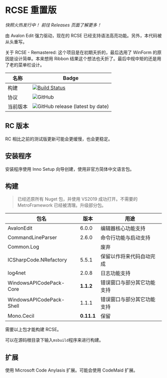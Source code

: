 # RCSE 重置版

_快照火热发行中！ 前往 Releases 页面了解更多！_

由 Avalon Edit 强力驱动，现在的 RCSE 已经支持语法高亮功能。另外，本代码被从头重写。

关于 RCSE - Remastered: 这个项目是在初期夭折的，最后选用了 WinForm 的原因是设计简单。本来想用 Ribbon 结果这个想法也夭折了。最后中规中矩的还是用了老的菜单栏设计。

| 名称     | Badge                                                        |
| -------- | ------------------------------------------------------------ |
| 构建     | [![Build Status](https://endermanmc.visualstudio.com/RCSEReloaded-CI/_apis/build/status/RelaperCrystal.RCSE-Reloaded?branchName=master)](https://endermanmc.visualstudio.com/RCSEReloaded-CI/_build/latest?definitionId=6&branchName=master) |
| 协议     | ![GitHub](https://img.shields.io/github/license/RelaperCrystal/RCSE-Reloaded) |
| 当前版本 | ![GitHub release (latest by date)](https://img.shields.io/github/v/release/RelaperCrystal/RCSE-Reloaded) |

## RC 版本

RC 相比之前的测试版更新可能会更缓慢，也会更稳定。

## 安装程序

安装程序使用 Inno Setup 向导创建，使用非官方简体中文语言包。

## 构建

> 已经还原所有 Nuget 包，并使用 VS2019 成功打开。不需要的 MetroFramework 已经被清理。升级部分包。

| 包名                     | 版本       | 用途                       |
| ------------------------ | ---------- | -------------------------- |
| AvalonEdit               | 6.0.0      | 编辑器核心功能支持         |
| CommandLineParser        | 2.6.0      | 命令行功能与启动支持       |
| Common.Log               |            | 废弃                       |
| ICSharpCode.NRefactory   | 5.5.1      | 保留以作将来代码自动完成   |
| log4net                  | 2.0.8      | 日志功能支持               |
| WindowsAPICodePack-Core  | **1.1.2**  | 错误窗口与部分其它功能支持 |
| WindowsAPICodePack-Shell | 1.1.1      | 错误窗口与部分其它功能支持 |
| Mono.Cecil               | **0.11.1** | 保留                       |

需要以上包才能构建 RCSE。

可以在源码根目录下输入`msbuild`程序来进行构建。

## 扩展

使用 Microsoft Code Anylasis 扩展。可能会使用 CodeMaid 扩展。
